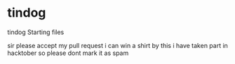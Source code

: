 # tindog
tindog Starting files

sir please accept my pull request
i can win a shirt by this 
i have taken part in hacktober so please
dont mark it as spam
